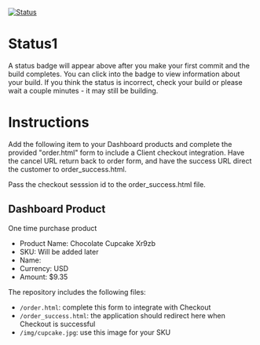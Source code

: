 [![Status](https://img.shields.io/badge/status-SUBMITTABLE%20COMMIT:%205ef2487e5b2ba7ec1ea82da61975c8e3a62dff43-brightgreen.svg)](https://github.com/raysaavedra-work/bakery_scaffold_wdWdx29Q8gLmUVVc/commit/5ef2487e5b2ba7ec1ea82da61975c8e3a62dff43)



# Status1

A status badge will appear above after you make your first commit and the build completes. You can click into the badge to view information about your build. If you think the status is incorrect, check your build or please wait a couple minutes - it may still be building.

# Instructions

Add the following item to your Dashboard products and complete the provided "order.html" form to include a Client checkout integration. Have the cancel URL return back to order form, and have the success URL direct the customer to order_success.html.

Pass the checkout sesssion id to the order_success.html file.

## Dashboard Product
One time purchase product
* Product Name: Chocolate Cupcake Xr9zb
* SKU: Will be added later
* Name: 
* Currency: USD
* Amount: $9.35

The repository includes the following files:
* `/order.html`: complete this form to integrate with Checkout
* `/order_success.html`: the application should redirect here when Checkout is successful
* `/img/cupcake.jpg`: use this image for your SKU
